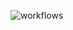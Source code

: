 [//]: # (#/_docs)



<!------------------------------------------------------------------------------

* d f .da/README? -a

--------------------------------------------------------------------------------

<:>
{
  "%": "README!",
  ".": "index.md!m.md",
  ":": [],
  "!": [],
  "~": [],
  "_": [],
  "?": [],
  "#": "#"
}
//
__$$ = function({ ...vars }={}) {
  __$$dd(12345678); // ..
};
</:>

------------------------------------------------------------------------------->



[//]: # (index)



<!----------------------------------------------------------------------------->

![workflows](https://github.com/davidallen43217777/da004816/actions/workflows/main.yml/badge.svg)

<!------------------------------------------------------------------------------

<:a000>
{
  "%": "",
  ".": [
    "_da00/misc.txt!ii.txt"
  ],
  ":": [],
  "!": [],
  "~": [],
  "?": [],
  "#": "#"
}
</:a000>

------------------------------------------------------------------------------->




[//]: # (_tmpl:index)
<!--!!



<%----------------------------------------------------------------------------%>

![workflows](https://github.com/davidallen43217777/<repo>/actions/workflows/main.yml/badge.svg)

<%------------------------------------------------------------------------------

<:_tmpl>
{
  "%": "",
  ".": [
    "_da00/misc.txt!ii.txt"
  ],
  ":": [],
  "!": [],
  "~": [],
  "?": [],
  "#": "#"
}
</:_tmpl>

------------------------------------------------------------------------------%>



!!-->

[//]: # (a000:index)
<!--!!

!!-->
